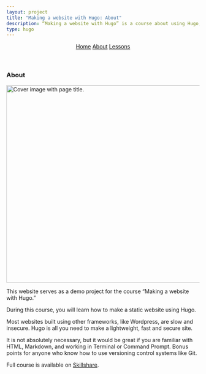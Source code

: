 ```yaml
---
layout: project
title: "Making a website with Hugo: About"
description: “Making a website with Hugo” is a course about using Hugo, a static site generator written in Go, for making a lightweight, fast and secure website.
type: hugo
---
```


<header>
  <nav aria-label="Course">
    <a href="/side-projects/hugo/">Home</a>
    <a class="active" href="/side-projects/hugo/about/">About</a>
    <a href="/side-projects/hugo/lessons/">Lessons</a>
  </nav>
</header>
<section>
  <article>
    <h1>About</h1>
    <p><img src="/gfx/jpg/making-a-website-with-hugo-cover.jpg" alt="Cover image with page title." width="824" height="515"></p>
    <p>This website serves as a demo project for the course “Making a website with Hugo.”</p>
    <p>During this course, you will learn how to make a static website using Hugo.</p>
    <p>Most websites built using other frameworks, like Wordpress, are slow and insecure. Hugo is all you need to make a lightweight, fast and secure site.</p>
    <p>It is not absolutely necessary, but it would be great if you are familiar with HTML, Markdown, and working in Terminal or Command Prompt. Bonus points for anyone who know how to use versioning control systems like Git.</p>
    <p>Full course is available on
      <a href="https://www.skillshare.com/site/join?teacherRef=142704&amp;via=teacher-referral&amp;utm_campaign=teacher-referral&amp;utm_source=ShortUrl&amp;utm_medium=teacher-referral&amp;t=Making-a-website-with-Hugo&amp;sku=1694766489">Skillshare</a>.
    </p>
  </article>
</section>
